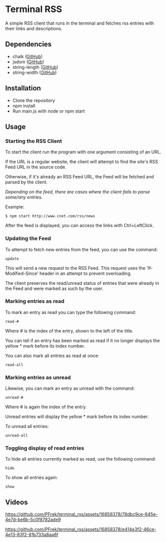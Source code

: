 # Terminal RSS

A simple RSS client that runs in the terminal and fetches rss entries with their links and descriptions.

## Dependencies

- chalk ([GitHub](https://github.com/chalk/chalk))
- jsdom ([GitHub](https://github.com/jsdom/jsdom))
- string-length ([GitHub](https://github.com/sindresorhus/string-length))
- string-width ([GitHub](https://github.com/sindresorhus/string-width))

## Installation

- Clone the repository
- npm install
- Run main.js with node or npm start

## Usage

### Starting the RSS Client

To start the client run the program with one argument consisting of an URL.

If the URL is a regular website, the client will attempt to find the site's RSS Feed URL in the source code.

Otherwise, if it's already an RSS Feed URL, the Feed will be fetched and parsed by the client.

*Depending on the feed, there are cases where the client fails to parse some/any entries.*

Example:

```
$ npm start http://www.cnet.com/rss/news
```

After the feed is displayed, you can access the links with Ctrl+LeftClick.

### Updating the Feed

To attempt to fetch new entries from the feed, you can use the command:

```
update
```

This will send a new request to the RSS Feed. This request uses the 'If-Modified-Since' header in an attempt to prevent overloading.

The client preserves the read/unread status of entries that were already in the Feed and were marked as such by the user.

### Marking entries as read

To mark an entry as read you can type the following command: 

```
read-#
```

Where # is the index of the entry, shown to the left of the title.

You can tell if an entry has been marked as read if it no longer displays the yellow * mark before its index number.

You can also mark all entries as read at once:

```
read-all
```

### Marking entries as unread

Likewise, you can mark an entry as unread with the command:

```
unread-#
```

Where # is again the index of the entry.

Unread entries will display the yellow * mark before its index number.

To unread all entries:

```
unread-all
```

### Toggling display of read entries

To hide all entries currently marked as read, use the following command:

```
hide
```

To show all entries again:

```
show
```

## Videos

https://github.com/PFrek/terminal_rss/assets/16858378/78dbc9ce-645e-4e7d-be6b-5c0f8782ade9

https://github.com/PFrek/terminal_rss/assets/16858378/e414e3f2-46ce-4e13-83f2-81b733a8aa6f
